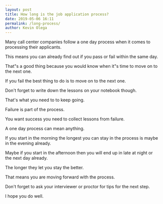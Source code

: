 ```yaml
--- 
layout: post 
title: How long is the job application process?
date: 2019-05-06 16:11
permalink: /long-process/ 
author: Kevin Olega 
--- 
```

Many call center companies follow a one day process when it comes to processing their applicants. 

This means you can already find out if you pass or fail within the same day. 

That"s a good thing because you would know when it"s time to move on to the next one.

If you fail the best thing to do is to move on to the next one. 

Don't forget to write down the lessons on your notebook though. 

That's what you need to to keep going.

Failure is part of the process. 

You want success you need to collect lessons from failure.

A one day process can mean anything. 

If you start in the morning the longest you can stay in the process is maybe in the evening already. 

Maybe if you start in the afternoon then you will end up in late at night or the next day already.

The longer they let you stay the better. 

That means you are moving forward with the process. 

Don't forget to ask your interviewer or proctor for tips for the next step.

I hope you do well.
